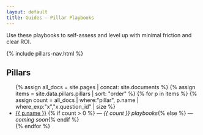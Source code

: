 ```yaml
---
layout: default
title: Guides — Pillar Playbooks
---
```


<p class="guides-intro">
Use these playbooks to self-assess and level up with minimal friction and clear ROI.
</p>

{% include pillars-nav.html %}

## Pillars
<ul>
{% assign all_docs = site.pages | concat: site.documents %}
{% assign items = site.data.pillars.pillars | sort: "order" %}
{% for p in items %}
  {% assign count = all_docs | where:"pillar", p.name | where_exp:"x","x.question_id" | size %}
  <li>
    <a href="{{ '/guides/' | append: p.slug | append: '/' | relative_url }}">{{ p.name }}</a>
    {% if count > 0 %} — <em>{{ count }} playbooks</em>{% else %} — <em>coming soon</em>{% endif %}
  </li>
{% endfor %}
</ul>

